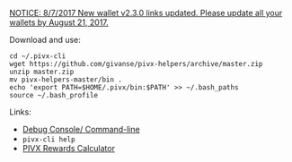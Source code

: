 [NOTICE: 8/7/2017 New wallet v2.3.0 links updated. Please update all your wallets by August 21, 2017.](https://pivx.org/get-pivx/wallet/)

Download and use:

```
cd ~/.pivx-cli
wget https://github.com/givanse/pivx-helpers/archive/master.zip
unzip master.zip
mv pivx-helpers-master/bin .
echo 'export PATH=$HOME/.pivx/bin:$PATH' >> ~/.bash_paths
source ~/.bash_profile
```

Links:
 - [Debug Console/ Command-line](https://pivx.freshdesk.com/support/solutions/articles/30000020865-debug-console-command-line)
  - `pivx-cli help`
 - [PIVX Rewards Calculator](http://pivx.cryptonode.co/)

